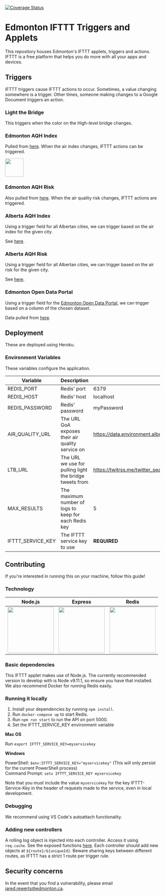 [![Coverage Status](https://coveralls.io/repos/github/CityofEdmonton/IFTTT-Edmonton/badge.svg?branch=master)](https://coveralls.io/github/CityofEdmonton/IFTTT-Edmonton?branch=master)

# Edmonton IFTTT Triggers and Applets

This repository houses Edmonton's IFTTT applets, triggers and actions. IFTTT is a free platform that helps you do more with all your apps and devices.

## Triggers

IFTTT triggers cause IFTTT actions to occur. Sometimes, a value changing somewhere is a trigger. Other times, someone making changes to a Google Document triggers an action.

### Light the Bridge

This triggers when the color on the High-level bridge changes.

### Edmonton AQH Index

Pulled from [here](<http://data.environment.alberta.ca/Services/AirQualityV2/AQHIsource.svc/CommunityAQHIs(67)>). When the air index changes, IFTTT actions can be triggered.

<img src="https://i.imgur.com/RlUlfz0.jpg" height="60"/>

### Edmonton AQH Risk

Also pulled from [here](<http://data.environment.alberta.ca/Services/AirQualityV2/AQHIsource.svc/CommunityAQHIs(67)>). When the air quality risk changes, IFTTT actions are triggered.

### Alberta AQH Index

Using a trigger field for all Albertan cities, we can trigger based on the air index for the given city.

See [here](https://data.environment.alberta.ca/Services/AirQualityV2/AQHIsource.svc/CommunityAQHIs).

### Alberta AQH Risk

Using a trigger field for all Albertan cities, we can trigger based on the air risk for the given city.

See [here](https://data.environment.alberta.ca/Services/AirQualityV2/AQHIsource.svc/CommunityAQHIs).

### Edmonton Open Data Portal

Using a trigger field for the [Edmonton Open Data Portal](https://data.edmonton.ca/browse?limitTo=datasets), we can trigger based on a column of the chosen dataset.

Data pulled from [here](https://data.edmonton.ca/data.json).

## Deployment

These are deployed using Heroku.

### Environment Variables

These variables configure the application.

| Variable          | Description                                             | Default value                                                                           |
| ----------------- | ------------------------------------------------------- | --------------------------------------------------------------------------------------- |
| REDIS_PORT        | Redis' port                                             | 6379                                                                                    |
| REDIS_HOST        | Redis' host                                             | localhost                                                                               |
| REDIS_PASSWORD    | Redis' password                                         | myPassword                                                                              |
| AIR_QUALITY_URL   | The URL GoA exposes their air quality service on        | https://data.environment.alberta.ca/Services/AirQualityV2/AQHIsource.svc/CommunityAQHIs |
| LTB_URL           | The URL we use for pulling light the bridge tweets from | https://twitrss.me/twitter_search_to_rss/?term=LighttheBridge%20from:CityofEdmonton     |
| MAX_RESULTS       | The maximum number of logs to keep for each Redis key   | 5                                                                                       |
| IFTTT_SERVICE_KEY | The IFTTT service key to use                            | **REQUIRED**                                                                            |

## Contributing

If you're interested in running this on your machine, follow this guide!

### Technology

| Node.js                                                   | Express                                                   | Redis                                                     |
| --------------------------------------------------------- | --------------------------------------------------------- | --------------------------------------------------------- |
| <img src="https://i.imgur.com/yw49mjp.png" height="150"/> | <img src="https://i.imgur.com/CucU5nR.png" height="150"/> | <img src="https://i.imgur.com/FCLDdj6.png" height="150"/> |

### Basic dependencies

This IFTTT applet makes use of Node.js. The currently recommended version to develop with is Node v9.11.1, so ensure you have that installed. We also recommend Docker for running Redis easily.

### Running it locally

1. Install your dependencies by running `npm install`.
1. Run `docker-compose up` to start Redis.
1. Run `npm run start` to run the API on port 5000.
1. Set the IFTTT_SERVICE_KEY environment variable

**Mac OS**

Run `export IFTTT_SERVICE_KEY=myservicekey`

**Windows**

PowerShell: `$env:IFTTT_SERVICE_KEY="myservicekey"` (This will only persist for the current PowerShell process)\
Command Prompt: `setx IFTTT_SERVICE_KEY myservicekey`

Note that you must include the value `myservicekey` for the key IFTTT-Service-Key in the header of requests made to the service, even in local development.

### Debugging

We recommend using VS Code's autoattach functionality.

### Adding new controllers

A rolling log object is injected into each controller. Access it using `req.cache`. See the exposed functions [here](src/cache/change-writer.js). Each controller should add new objects at `${route}/${uniqueId}`. Beware sharing keys between different routes, as IFTTT has a strict 1 route per trigger rule.

## Security concerns

In the event that you find a vulnerability, please email jared.rewerts@edmonton.ca.
